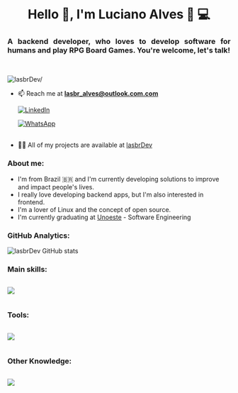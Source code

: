 <h1 align="center">Hello 👋, I'm Luciano Alves 🤙 💻</h1>


<h3 align="justify">A backend developer, who loves to develop software for humans and play RPG Board Games. You're welcome, let's talk! </h3><br>

<p align="left"> <img src=https://komarev.com/ghpvc/?username=lasbrDev alt=lasbrDev/> </p>


- 📫 Reach me at **lasbr_alves@outlook.com.com**

  [![LinkedIn](https://img.shields.io/badge/LinkedIn-0077B5?style=for-the-badge&logo=linkedin&logoColor=white)](https://www.linkedin.com/in/lasbrdev/)

  [![WhatsApp](https://img.shields.io/badge/WhatsApp-25D366?style=for-the-badge&logo=whatsapp&logoColor=white)](https://contate.me/5513997445563)<br/><br/>

- 👨‍💻 All of my projects are available at [lasbrDev](https://github.com/lasbrDev?tab=repositories)



### About me:

- I'm from Brazil 🇧🇷 and I'm currently developing solutions to improve and impact people's lives.
- I really love developing backend apps, but I'm also interested in frontend.
- I'm a lover of Linux and the concept of open source.
- I'm currently graduating at <a href="https://www.unoeste.br/graduacao/faculdade-de-engenharia-software-ead">Unoeste</a> - Software Engineering

 ### GitHub Analytics:


![lasbrDev GitHub stats](https://github-readme-stats.vercel.app/api?username=lasbrDev&show_icons=true&theme=dracula)

### Main skills:

<div aling="center" style="display:inline-block">

 <p>
    <a href="https://skillicons.dev">
      <img src="https://skillicons.dev/icons?i=html,css,javascript,react,nodejs,nest,next,java,spring" />
    </a>
  </p>  

</div>

### Tools:

<div style="display:inline-block">
  <p>
    <a href="https://skillicons.dev">
      <img src="https://skillicons.dev/icons?i=linux,vscode,idea,git,github,gitlab,postman,vim" />
    </a>
  </p>  
</div>

### Other Knowledge:

<div style="display: inline-block">
  
  <p>
    <a href="https://skillicons.dev">
      <img src="https://skillicons.dev/icons?i=mysql,postgresql,docker" />
    </a>
  </p>  

</div>
